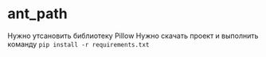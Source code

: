 # ant_path

 Нужно утсановить библиотеку Pillow
 Нужно скачать проект и выполнить команду `pip install -r requirements.txt`
